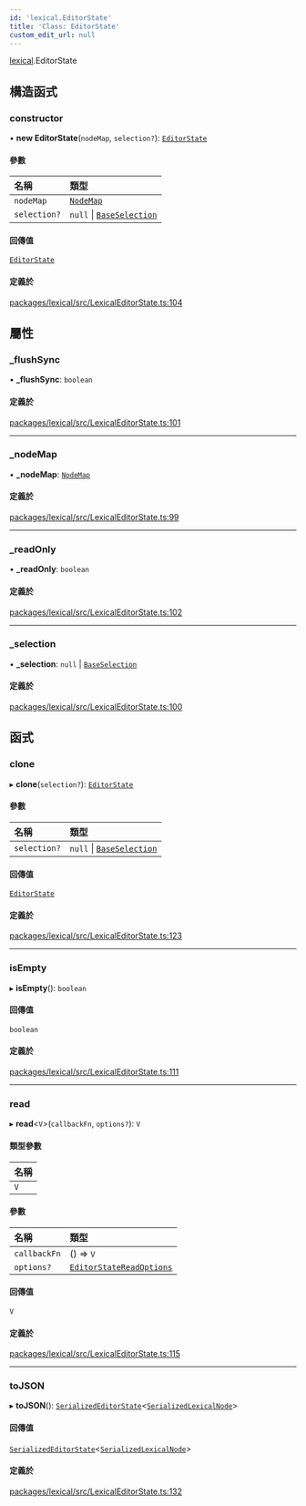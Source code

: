 ```yaml
---
id: 'lexical.EditorState'
title: 'Class: EditorState'
custom_edit_url: null
---
```


[lexical](../modules/lexical.md).EditorState

## 構造函式

### constructor

• **new EditorState**(`nodeMap`, `selection?`): [`EditorState`](lexical.EditorState.md)

#### 參數

| 名稱         | 類型                                                                |
| :----------- | :------------------------------------------------------------------ |
| `nodeMap`    | [`NodeMap`](../modules/lexical.md#nodemap)                          |
| `selection?` | `null` \| [`BaseSelection`](../interfaces/lexical.BaseSelection.md) |

#### 回傳值

[`EditorState`](lexical.EditorState.md)

#### 定義於

[packages/lexical/src/LexicalEditorState.ts:104](https://github.com/facebook/lexical/tree/main/packages/lexical/src/LexicalEditorState.ts#L104)

## 屬性

### \_flushSync

• **\_flushSync**: `boolean`

#### 定義於

[packages/lexical/src/LexicalEditorState.ts:101](https://github.com/facebook/lexical/tree/main/packages/lexical/src/LexicalEditorState.ts#L101)

---

### \_nodeMap

• **\_nodeMap**: [`NodeMap`](../modules/lexical.md#nodemap)

#### 定義於

[packages/lexical/src/LexicalEditorState.ts:99](https://github.com/facebook/lexical/tree/main/packages/lexical/src/LexicalEditorState.ts#L99)

---

### \_readOnly

• **\_readOnly**: `boolean`

#### 定義於

[packages/lexical/src/LexicalEditorState.ts:102](https://github.com/facebook/lexical/tree/main/packages/lexical/src/LexicalEditorState.ts#L102)

---

### \_selection

• **\_selection**: `null` \| [`BaseSelection`](../interfaces/lexical.BaseSelection.md)

#### 定義於

[packages/lexical/src/LexicalEditorState.ts:100](https://github.com/facebook/lexical/tree/main/packages/lexical/src/LexicalEditorState.ts#L100)

## 函式

### clone

▸ **clone**(`selection?`): [`EditorState`](lexical.EditorState.md)

#### 參數

| 名稱         | 類型                                                                |
| :----------- | :------------------------------------------------------------------ |
| `selection?` | `null` \| [`BaseSelection`](../interfaces/lexical.BaseSelection.md) |

#### 回傳值

[`EditorState`](lexical.EditorState.md)

#### 定義於

[packages/lexical/src/LexicalEditorState.ts:123](https://github.com/facebook/lexical/tree/main/packages/lexical/src/LexicalEditorState.ts#L123)

---

### isEmpty

▸ **isEmpty**(): `boolean`

#### 回傳值

`boolean`

#### 定義於

[packages/lexical/src/LexicalEditorState.ts:111](https://github.com/facebook/lexical/tree/main/packages/lexical/src/LexicalEditorState.ts#L111)

---

### read

▸ **read**\<`V`\>(`callbackFn`, `options?`): `V`

#### 類型參數

| 名稱 |
| :--- |
| `V`  |

#### 參數

| 名稱         | 類型                                                                        |
| :----------- | :-------------------------------------------------------------------------- |
| `callbackFn` | () => `V`                                                                   |
| `options?`   | [`EditorStateReadOptions`](../interfaces/lexical.EditorStateReadOptions.md) |

#### 回傳值

`V`

#### 定義於

[packages/lexical/src/LexicalEditorState.ts:115](https://github.com/facebook/lexical/tree/main/packages/lexical/src/LexicalEditorState.ts#L115)

---

### toJSON

▸ **toJSON**(): [`SerializedEditorState`](../interfaces/lexical.SerializedEditorState.md)\<[`SerializedLexicalNode`](../modules/lexical.md#serializedlexicalnode)\>

#### 回傳值

[`SerializedEditorState`](../interfaces/lexical.SerializedEditorState.md)\<[`SerializedLexicalNode`](../modules/lexical.md#serializedlexicalnode)\>

#### 定義於

[packages/lexical/src/LexicalEditorState.ts:132](https://github.com/facebook/lexical/tree/main/packages/lexical/src/LexicalEditorState.ts#L132)
